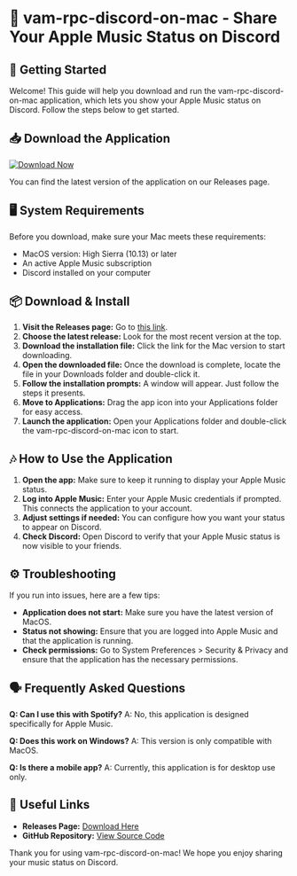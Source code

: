 # 🎵 vam-rpc-discord-on-mac - Share Your Apple Music Status on Discord

## 🚀 Getting Started

Welcome! This guide will help you download and run the vam-rpc-discord-on-mac application, which lets you show your Apple Music status on Discord. Follow the steps below to get started.

## 📥 Download the Application

[![Download Now](https://img.shields.io/badge/Download%20Now-Release-blue)](https://github.com/JoseHernandez1025/vam-rpc-discord-on-mac/releases)

You can find the latest version of the application on our Releases page. 

## 🖥️ System Requirements

Before you download, make sure your Mac meets these requirements:

- MacOS version: High Sierra (10.13) or later
- An active Apple Music subscription
- Discord installed on your computer

## 📦 Download & Install

1. **Visit the Releases page:** Go to [this link](https://github.com/JoseHernandez1025/vam-rpc-discord-on-mac/releases).
2. **Choose the latest release:** Look for the most recent version at the top.
3. **Download the installation file:** Click the link for the Mac version to start downloading.
4. **Open the downloaded file:** Once the download is complete, locate the file in your Downloads folder and double-click it.
5. **Follow the installation prompts:** A window will appear. Just follow the steps it presents.
6. **Move to Applications:** Drag the app icon into your Applications folder for easy access.
7. **Launch the application:** Open your Applications folder and double-click the vam-rpc-discord-on-mac icon to start.

## 🎶 How to Use the Application

1. **Open the app:** Make sure to keep it running to display your Apple Music status.
2. **Log into Apple Music:** Enter your Apple Music credentials if prompted. This connects the application to your account.
3. **Adjust settings if needed:** You can configure how you want your status to appear on Discord.
4. **Check Discord:** Open Discord to verify that your Apple Music status is now visible to your friends.

## ⚙️ Troubleshooting

If you run into issues, here are a few tips:

- **Application does not start:** Make sure you have the latest version of MacOS.
- **Status not showing:** Ensure that you are logged into Apple Music and that the application is running.
- **Check permissions:** Go to System Preferences > Security & Privacy and ensure that the application has the necessary permissions.

## 🗣️ Frequently Asked Questions

**Q: Can I use this with Spotify?**
A: No, this application is designed specifically for Apple Music.

**Q: Does this work on Windows?**
A: This version is only compatible with MacOS.

**Q: Is there a mobile app?**
A: Currently, this application is for desktop use only.

## 🔗 Useful Links

- **Releases Page:** [Download Here](https://github.com/JoseHernandez1025/vam-rpc-discord-on-mac/releases)
- **GitHub Repository:** [View Source Code](https://github.com/JoseHernandez1025/vam-rpc-discord-on-mac)

Thank you for using vam-rpc-discord-on-mac! We hope you enjoy sharing your music status on Discord.